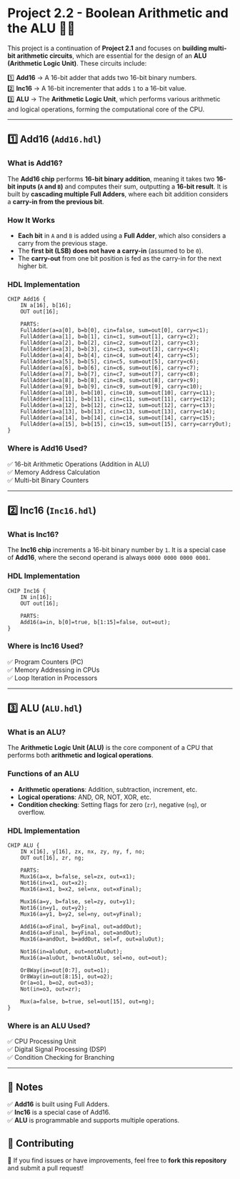 # **Project 2.2 - Boolean Arithmetic and the ALU** 🔢🚀  

This project is a continuation of **Project 2.1** and focuses on **building multi-bit arithmetic circuits**, which are essential for the design of an **ALU (Arithmetic Logic Unit)**. These circuits include:

1️⃣ **Add16** → A 16-bit adder that adds two 16-bit binary numbers.  
2️⃣ **Inc16** → A 16-bit incrementer that adds `1` to a 16-bit value.  
3️⃣ **ALU** → The **Arithmetic Logic Unit**, which performs various arithmetic and logical operations, forming the computational core of the CPU.  

---

## **1️⃣ Add16 (`Add16.hdl`)**  
### **What is Add16?**  
The **Add16 chip** performs **16-bit binary addition**, meaning it takes two **16-bit inputs (`A` and `B`)** and computes their sum, outputting a **16-bit result**. It is built by **cascading multiple Full Adders**, where each bit addition considers a **carry-in from the previous bit**.

### **How It Works**  
- **Each bit** in `A` and `B` is added using a **Full Adder**, which also considers a carry from the previous stage.  
- The **first bit (LSB) does not have a carry-in** (assumed to be `0`).  
- The **carry-out** from one bit position is fed as the carry-in for the next higher bit.  

### **HDL Implementation**  
```hdl
CHIP Add16 {
    IN a[16], b[16];
    OUT out[16];

    PARTS:
    FullAdder(a=a[0], b=b[0], cin=false, sum=out[0], carry=c1);
    FullAdder(a=a[1], b=b[1], cin=c1, sum=out[1], carry=c2);
    FullAdder(a=a[2], b=b[2], cin=c2, sum=out[2], carry=c3);
    FullAdder(a=a[3], b=b[3], cin=c3, sum=out[3], carry=c4);
    FullAdder(a=a[4], b=b[4], cin=c4, sum=out[4], carry=c5);
    FullAdder(a=a[5], b=b[5], cin=c5, sum=out[5], carry=c6);
    FullAdder(a=a[6], b=b[6], cin=c6, sum=out[6], carry=c7);
    FullAdder(a=a[7], b=b[7], cin=c7, sum=out[7], carry=c8);
    FullAdder(a=a[8], b=b[8], cin=c8, sum=out[8], carry=c9);
    FullAdder(a=a[9], b=b[9], cin=c9, sum=out[9], carry=c10);
    FullAdder(a=a[10], b=b[10], cin=c10, sum=out[10], carry=c11);
    FullAdder(a=a[11], b=b[11], cin=c11, sum=out[11], carry=c12);
    FullAdder(a=a[12], b=b[12], cin=c12, sum=out[12], carry=c13);
    FullAdder(a=a[13], b=b[13], cin=c13, sum=out[13], carry=c14);
    FullAdder(a=a[14], b=b[14], cin=c14, sum=out[14], carry=c15);
    FullAdder(a=a[15], b=b[15], cin=c15, sum=out[15], carry=carryOut);
}
```
### **Where is Add16 Used?**  
✅ 16-bit Arithmetic Operations (Addition in ALU)  
✅ Memory Address Calculation  
✅ Multi-bit Binary Counters  

---

## **2️⃣ Inc16 (`Inc16.hdl`)**  
### **What is Inc16?**  
The **Inc16 chip** increments a 16-bit binary number by `1`. It is a special case of **Add16**, where the second operand is always `0000 0000 0000 0001`.

### **HDL Implementation**  
```hdl
CHIP Inc16 {
    IN in[16];
    OUT out[16];

    PARTS:
    Add16(a=in, b[0]=true, b[1:15]=false, out=out);
}
```
### **Where is Inc16 Used?**  
✅ Program Counters (PC)  
✅ Memory Addressing in CPUs  
✅ Loop Iteration in Processors  

---

## **3️⃣ ALU (`ALU.hdl`)**  
### **What is an ALU?**  
The **Arithmetic Logic Unit (ALU)** is the core component of a CPU that performs both **arithmetic and logical operations**.

### **Functions of an ALU**  
- **Arithmetic operations**: Addition, subtraction, increment, etc.  
- **Logical operations**: AND, OR, NOT, XOR, etc.  
- **Condition checking**: Setting flags for zero (`zr`), negative (`ng`), or overflow.  

### **HDL Implementation**  
```hdl
CHIP ALU {
    IN x[16], y[16], zx, nx, zy, ny, f, no;
    OUT out[16], zr, ng;

    PARTS:
    Mux16(a=x, b=false, sel=zx, out=x1);
    Not16(in=x1, out=x2);
    Mux16(a=x1, b=x2, sel=nx, out=xFinal);

    Mux16(a=y, b=false, sel=zy, out=y1);
    Not16(in=y1, out=y2);
    Mux16(a=y1, b=y2, sel=ny, out=yFinal);

    Add16(a=xFinal, b=yFinal, out=addOut);
    And16(a=xFinal, b=yFinal, out=andOut);
    Mux16(a=andOut, b=addOut, sel=f, out=aluOut);

    Not16(in=aluOut, out=notAluOut);
    Mux16(a=aluOut, b=notAluOut, sel=no, out=out);

    Or8Way(in=out[0:7], out=o1);
    Or8Way(in=out[8:15], out=o2);
    Or(a=o1, b=o2, out=o3);
    Not(in=o3, out=zr);

    Mux(a=false, b=true, sel=out[15], out=ng);
}
```
### **Where is an ALU Used?**  
✅ CPU Processing Unit  
✅ Digital Signal Processing (DSP)  
✅ Condition Checking for Branching  

---

## **📜 Notes**  
✅ **Add16** is built using Full Adders.  
✅ **Inc16** is a special case of Add16.  
✅ **ALU** is programmable and supports multiple operations.  

## **📩 Contributing**  
🔹 If you find issues or have improvements, feel free to **fork this repository** and submit a pull request!  


